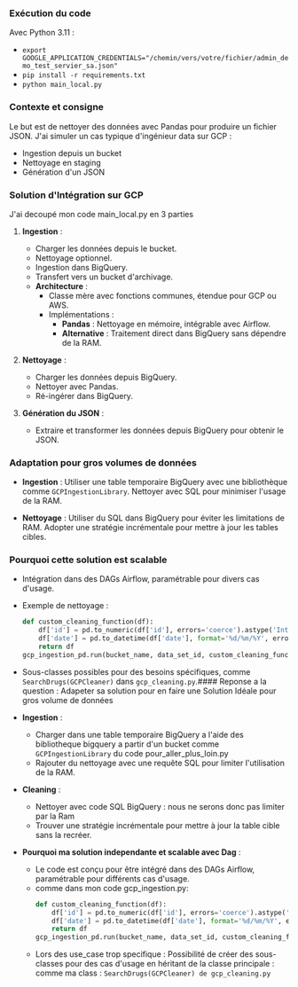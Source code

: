 ### Exécution du code
Avec Python 3.11 :
- `export GOOGLE_APPLICATION_CREDENTIALS="/chemin/vers/votre/fichier/admin_demo_test_servier_sa.json"`
- `pip install -r requirements.txt`
- `python main_local.py`

### Contexte et consigne
Le but est de nettoyer des données avec Pandas pour produire un fichier JSON. J'ai simuler un cas typique d'ingénieur data sur GCP :
- Ingestion depuis un bucket
- Nettoyage en staging
- Génération d'un JSON

### Solution d'Intégration sur GCP
J'ai decoupé mon code main_local.py en 3 parties
1. **Ingestion** :
   - Charger les données depuis le bucket.
   - Nettoyage optionnel.
   - Ingestion dans BigQuery.
   - Transfert vers un bucket d'archivage.
   - **Architecture** : 
     - Classe mère avec fonctions communes, étendue pour GCP ou AWS.
     - Implémentations :
       - **Pandas** : Nettoyage en mémoire, intégrable avec Airflow.
       - **Alternative** : Traitement direct dans BigQuery sans dépendre de la RAM.

2. **Nettoyage** :
   - Charger les données depuis BigQuery.
   - Nettoyer avec Pandas.
   - Ré-ingérer dans BigQuery.

3. **Génération du JSON** :
   - Extraire et transformer les données depuis BigQuery pour obtenir le JSON.

### Adaptation pour gros volumes de données

- **Ingestion** : Utiliser une table temporaire BigQuery avec une bibliothèque comme `GCPIngestionLibrary`. Nettoyer avec SQL pour minimiser l'usage de la RAM.
  
- **Nettoyage** : Utiliser du SQL dans BigQuery pour éviter les limitations de RAM. Adopter une stratégie incrémentale pour mettre à jour les tables cibles.

### Pourquoi cette solution est scalable
- Intégration dans des DAGs Airflow, paramétrable pour divers cas d'usage.
- Exemple de nettoyage :
   ```python
   def custom_cleaning_function(df):
       df['id'] = pd.to_numeric(df['id'], errors='coerce').astype('Int64')
       df['date'] = pd.to_datetime(df['date'], format='%d/%m/%Y', errors='coerce').dt.strftime('%d/%m/%Y')
       return df
   gcp_ingestion_pd.run(bucket_name, data_set_id, custom_cleaning_function)
   ```
- Sous-classes possibles pour des besoins spécifiques, comme `SearchDrugs(GCPCleaner)` dans `gcp_cleaning.py`.#### Reponse a la question : Adapeter sa solution pour en faire une Solution Idéale pour gros volume de données
- **Ingestion** :
  - Charger dans une table temporaire BigQuery a l'aide des bibliotheque bigquery a partir d'un bucket comme `GCPIngestionLibrary` du code pour_aller_plus_loin.py
  - Rajouter du nettoyage avec une requête SQL pour limiter l'utilisation de la RAM.
- **Cleaning** :
  - Nettoyer avec code SQL BigQuery : nous ne serons donc pas limiter par la Ram
  - Trouver une stratégie incrémentale pour mettre à jour la table cible sans la recréer.

- **Pourquoi ma solution independante et scalable avec Dag** :
   - Le code est conçu pour être intégré dans des DAGs Airflow, paramétrable pour différents cas d'usage.
  - comme dans mon code gcp_ingestion.py:
     ```python
     def custom_cleaning_function(df):
         df['id'] = pd.to_numeric(df['id'], errors='coerce').astype('Int64')
         df['date'] = pd.to_datetime(df['date'], format='%d/%m/%Y', errors='coerce').dt.strftime('%d/%m/%Y')
         return df
     gcp_ingestion_pd.run(bucket_name, data_set_id, custom_cleaning_function)
     ```
   - Lors des use_case trop specifique : Possibilité de créer des sous-classes pour des cas d'usage en héritant de la classe principale : comme ma class :
   `SearchDrugs(GCPCleaner) de gcp_cleaning.py`

